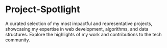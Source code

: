 # Project-Spotlight
A curated selection of my most impactful and representative projects, showcasing my expertise in web development, algorithms, and data structures. Explore the highlights of my work and contributions to the tech community.

